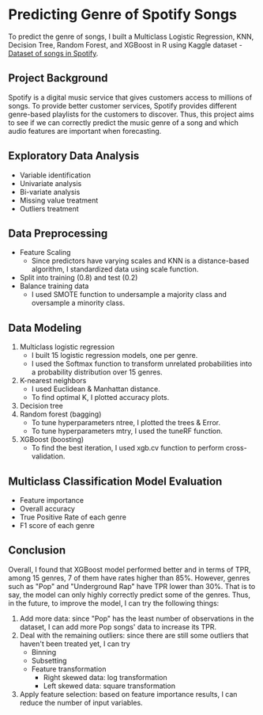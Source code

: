 # Predicting Genre of Spotify Songs
To predict the genre of songs, I built a Multiclass Logistic Regression, KNN, Decision Tree, Random Forest, and XGBoost in R using Kaggle dataset - [Dataset of songs in Spotify](https://www.kaggle.com/mrmorj/dataset-of-songs-in-spotify).
## Project Background
Spotify is a digital music service that gives customers access to millions of songs. To provide better customer services, Spotify provides different genre-based playlists for the customers to discover. Thus, this project aims to see if we can correctly predict the music genre of a song and which audio features are important when forecasting.
## Exploratory Data Analysis
   - Variable identification
   - Univariate analysis
   - Bi-variate analysis
   - Missing value treatment
   - Outliers treatment
## Data Preprocessing
   - Feature Scaling
     - Since predictors have varying scales and KNN is a distance-based algorithm, I standardized data using scale function.
   - Split into training (0.8) and test (0.2)
   - Balance training data
     - I used SMOTE function to undersample a majority class and oversample a minority class.
## Data Modeling
1. Multiclass logistic regression
   - I built 15 logistic regression models, one per genre.
   - I used the Softmax function to transform unrelated probabilities into a probability distribution over 15 genres.
2. K-nearest neighbors
   - I used Euclidean & Manhattan distance.
   - To find optimal K, I plotted accuracy plots.
3. Decision tree
4. Random forest (bagging)
   - To tune hyperparameters ntree, I plotted the trees & Error.
   - To tune hyperparameters mtry, I used the tuneRF function.
5. XGBoost (boosting)
   - To find the best iteration, I used xgb.cv function to perform cross-validation.
## Multiclass Classification Model Evaluation
   - Feature importance
   - Overall accuracy
   - True Positive Rate of each genre
   - F1 score of each genre
## Conclusion
Overall, I found that XGBoost model performed better and in terms of TPR, among 15 genres, 7 of them have rates higher than 85%. However, genres such as "Pop" and "Underground Rap" have TPR lower than 30%. That is to say, the model can only highly correctly predict some of the genres. Thus, in the future, to improve the model, I can try the following things:
1. Add more data: since "Pop" has the least number of observations in the dataset, I can add more Pop songs' data to increase its TPR.
2. Deal with the remaining outliers: since there are still some outliers that haven't been treated yet, I can try 
   - Binning 
   - Subsetting
   - Feature transformation
     - Right skewed data: log transformation
     - Left skewed data: square transformation
4. Apply feature selection: based on feature importance results, I can reduce the number of input variables.
